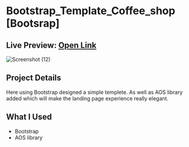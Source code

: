 # Bootstrap_Template_Coffee_shop [Bootsrap]

## Live Preview: [Open Link](https://maheshsangeet.github.io/Bootstrap_Template_Coffee_shop/)

![Screenshot (12)](https://user-images.githubusercontent.com/74812363/124970767-f607be80-e045-11eb-9006-bdfe85387eaa.png)

## Project Details

Here using Bootstrap designed a simple templete. As well as AOS library added which will make the landing page experience really elegant.

## What I Used

- Bootstrap
- AOS library
